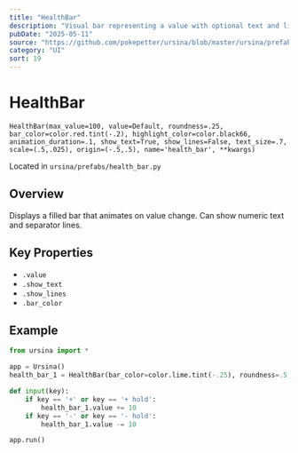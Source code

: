```yaml
---
title: "HealthBar"
description: "Visual bar representing a value with optional text and lines."
pubDate: "2025-05-11"
source: "https://github.com/pokepetter/ursina/blob/master/ursina/prefabs/health_bar.py"
category: "UI"
sort: 19
---
```


# HealthBar

`HealthBar(max_value=100, value=Default, roundness=.25, bar_color=color.red.tint(-.2), highlight_color=color.black66, animation_duration=.1, show_text=True, show_lines=False, text_size=.7, scale=(.5,.025), origin=(-.5,.5), name='health_bar', **kwargs)`

Located in `ursina/prefabs/health_bar.py`

## Overview

Displays a filled bar that animates on value change. Can show numeric text and separator lines.

## Key Properties

- `.value`  
- `.show_text`  
- `.show_lines`  
- `.bar_color`

## Example

```python
from ursina import *

app = Ursina()
health_bar_1 = HealthBar(bar_color=color.lime.tint(-.25), roundness=.5, max_value=100, value=50, scale=(.5,.1))

def input(key):
    if key == '+' or key == '+ hold':
        health_bar_1.value += 10
    if key == '-' or key == '- hold':
        health_bar_1.value -= 10

app.run()
```